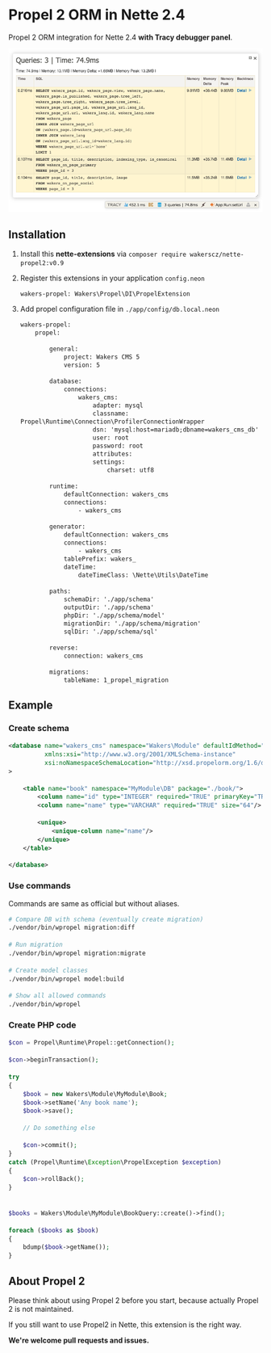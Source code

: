 # Propel 2 ORM in Nette 2.4

Propel 2 ORM integration for Nette 2.4 **with Tracy debugger panel**.

![Tracy Debugger](docs/tracy-debugger.png)


## Installation

1. Install this **nette-extensions** via `composer require wakerscz/nette-propel2:v0.9`

2. Register this extensions in your application `config.neon`

    ```neon
    wakers-propel: Wakers\Propel\DI\PropelExtension
    ```

3. Add propel configuration file in `./app/config/db.local.neon` 

    ```neon
    wakers-propel:
        propel:
    
            general:
                project: Wakers CMS 5
                version: 5
    
            database:
                connections:
                    wakers_cms:
                        adapter: mysql
                        classname: Propel\Runtime\Connection\ProfilerConnectionWrapper
                        dsn: 'mysql:host=mariadb;dbname=wakers_cms_db'
                        user: root
                        password: root
                        attributes:
                        settings:
                            charset: utf8
    
            runtime:
                defaultConnection: wakers_cms
                connections:
                    - wakers_cms
    
            generator:
                defaultConnection: wakers_cms
                connections:
                    - wakers_cms
                tablePrefix: wakers_
                dateTime:
                    dateTimeClass: \Nette\Utils\DateTime
    
            paths:
                schemaDir: './app/schema'
                outputDir: './app/schema'
                phpDir: './app/schema/model'
                migrationDir: './app/schema/migration'
                sqlDir: './app/schema/sql'
    
            reverse:
                connection: wakers_cms
    
            migrations:
                tableName: 1_propel_migration
    ```

## Example

### Create schema
```xml
<database name="wakers_cms" namespace="Wakers\Module" defaultIdMethod="native"
          xmlns:xsi="http://www.w3.org/2001/XMLSchema-instance"
          xsi:noNamespaceSchemaLocation="http://xsd.propelorm.org/1.6/database.xsd"
>

    <table name="book" namespace="MyModule\DB" package="./book/">
        <column name="id" type="INTEGER" required="TRUE" primaryKey="TRUE" autoIncrement="TRUE"/>
        <column name="name" type="VARCHAR" required="TRUE" size="64"/>
    
        <unique>
            <unique-column name="name"/>
        </unique>
    </table>
    
</database>
```

### Use commands
Commands are same as official but without aliases.

```bash
# Compare DB with schema (eventually create migration)
./vendor/bin/wpropel migration:diff

# Run migration
./vendor/bin/wpropel migration:migrate

# Create model classes
./vendor/bin/wpropel model:build

# Show all allowed commands
./vendor/bin/wpropel
```

### Create PHP code
```php
$con = Propel\Runtime\Propel::getConnection();

$con->beginTransaction();

try
{
    $book = new Wakers\Module\MyModule\Book;
    $book->setName('Any book name');
    $book->save();
    
    // Do something else
    
    $con->commit();
}
catch (Propel\Runtime\Exception\PropelException $exception)
{
    $con->rollBack();
}


$books = Wakers\Module\MyModule\BookQuery::create()->find();

foreach ($books as $book)
{
    bdump($book->getName());
}
```


## About Propel 2

Please think about using Propel 2 before you start, because actually Propel 2 is not maintained.

If you still want to use Propel2 in Nette, this extension is the right way.

**We're welcome pull requests and issues.**
